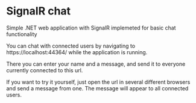# SignalR chat
Simple .NET web application with SignalR implemeted for basic chat functionality

You can chat with connected users by navigating to https://localhost:44364/ while the application is running. 

There you can enter your name and a message, and send it to everyone currently connected to this url. 

If you want to try it yourself, just open the url in several different browsers and send a message from one. The message will appear to all connected users. 
